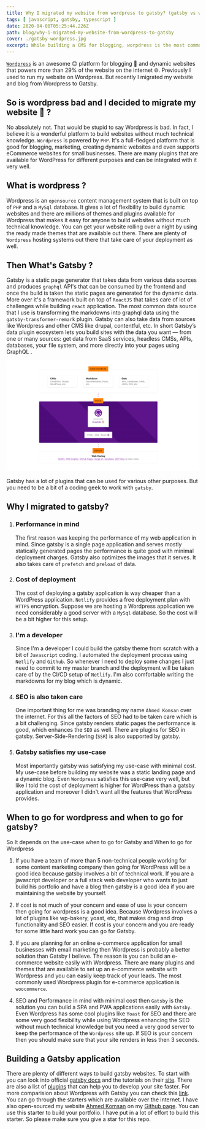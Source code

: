 ```yaml
---
title: Why I migrated my website from wordpress to gatsby? (gatsby vs wordpress)
tags: [ javascript, gatsby, typescript ]
date: 2020-04-08T05:25:44.226Z
path: blog/why-i-migrated-my-website-from-wordpress-to-gatsby
cover: ./gatsby-wordpress.jpg
excerpt: While building a CMS for blogging, worpdress is the most commonly used platform. Gatsby has also topped the list recently. This article talk which one to go for and why I shifted from wordpress to gatsby. Is gatsby better than wordpress is the question I would be answering.  
---
```


[`Wordpress`](https://wordpress.org/) is an awesome 😍 platform for blogging 📖 and dynamic websites that powers more than 29% of the website on the internet 🌐. Previously I used to run my website on Wordpress. But recently I migrated my website and blog from Wordpress to Gatsby.

## So is wordpress bad and I decided to migrate my website 🤔 ? 

No absolutely not. That would be stupid to say Wordpress is bad. In fact, I believe it is a wonderful platform to build websites without much technical knowledge. `Wordpress` is powered by `PHP`. It's a full-fledged platform that is good for blogging, marketing, creating dynamic websites and even supports eCommerce websites for small businesses. There are many plugins that are available for WordPress for different purposes and can be integrated with it very well.

## What is wordpress ?

Wordpress is an `opensource` content management system that is built on top of `PHP` and a `MySql` database. It gives a lot of flexibility to build dynamic websites and there are millions of themes and plugins available for Wordpress that makes it easy for anyone to build websites without much technical knowledge. You can get your website rolling over a night by using the ready made themes that are available out there. There are plenty of `Wordpress` hosting systems out there that take care of your deployment as well.

## Then What's Gatsby ?

Gatsby is a static page generator that takes data from various data sources and produces `graphql` API's that can be consumed by the frontend and once the build is taken the static pages are generated for the dynamic data. More over it's a framework built on top of `ReactJS` that takes care of lot of challenges while building `react` application. The most common data source that I use is transforming the markdowns into graphql data using the `gatsby-transformer-remark` plugin. Gatsby can also take data from sources like Wordpress and other CMS like drupal, contentful, etc. In short Gatsby’s data plugin ecosystem lets you build sites with the data you want — from one or many sources: get data from SaaS services, headless CMSs, APIs, databases, your file system, and more directly into your pages using GraphQL .



![](./gatsby-deploy.png)

Gatsby has a lot of plugins that can be used for various other purposes. But you need to be a bit of a coding geek to work with `gatsby`.

## Why I migrated to gatsby?

1.  ### Performance in mind

    The first reason was keeping the performance of my web application in mind. Since gatsby is a single page application and serves mostly statically generated pages the performance is quite good with minimal deployment charges. Gatsby also optimizes the images that it serves. It also takes care of `prefetch` and `preload` of data.

2. ### Cost of deployment

    The cost of deploying a gatsby application is way cheaper than a WordPress application. `Netlify` provides a free deployment plan with `HTTPS` encryption. Suppose we are hosting a Wordpress application we need considerably a good server with a `MySql` database. So the cost will be a bit higher for this setup.

3. ### I'm a developer

    Since I'm a developer I could build the gatsby theme from scratch with a bit of `Javascript` coding. I automated the deployment process using `Netlify` and `Github`. So whenever I need to deploy some changes I just need to commit to my master branch and the deployment will be taken care of by the CI/CD setup of `Netlify`. I'm also comfortable writing the markdowns for my blog which is dynamic.

4. ### SEO is also taken care

    One important thing for me was branding my name `Ahmed Komsan` over the internet. For this all the factors of SEO had to be taken care which is a bit challenging. Since gatsby renders static pages the performance is good, which enhances the `SEO` as well. There are plugins for SEO in gatsby. Server-Side-Rendering (`SSR`) is also supported by gatsby.

5. ### Gatsby satisfies my use-case

    Most importantly gatsby was satisfying my use-case with minimal cost. My use-case before building my website was a static landing page and a dynamic blog. Even `Wordpress` satisfies this use-case very well, but like I told the cost of deployment is higher for WordPress than a gatsby application and moreover I didn't want all the features that WordPress provides.

## When to go for wordpress and when to go for gatsby?

So It depends on the use-case when to go for Gatsby and When to go for Wordpress

1. If you have a team of more than 5 non-technical people working for some content marketing company then going for WordPress will be a good idea because gatsby involves a bit of technical work. If you are a javascript developer or a full stack web developer who wants to just build his portfolio and have a blog then gatsby is a good idea if you are maintaining the website by yourself.

2. If cost is not much of your concern and ease of use is your concern then going for wordpress is a good idea. Because Wordpress involves a lot of plugins like wp-bakery, yoast, etc, that makes drag and drop functionality and SEO easier. If cost is your concern and you are ready for some little hard work you can go for Gatsby.

3. If you are planning for an online e-commerce application for small businesses with email marketing then Wordpress is probably a better solution than Gatsby I believe. The reason is you can build an e-commerce website easily with Wordpress. There are many plugins and themes that are available to set up an e-commerce website with Wordpress and you can easily keep track of your leads. The most commonly used Wordpress plugin for e-commerce application is `woocommerce`.

4. SEO and Performance in mind with minimal cost then `Gatsby` is the solution you can build a SPA and PWA applications easily with `Gatsby`. Even Wordpress has some cool plugins like `Yoast` for SEO and there are some very good flexibility while using Wordpress enhancing the SEO without much technical knowledge but you need a very good server to keep the performance of the `Wordpress` site up. If SEO is your concern then you should make sure that your site renders in less then 3 seconds.

## Building a Gatsby application

There are plenty of different ways to build gatsby websites. To start with you can look into official [gatsby docs](https://www.gatsbyjs.org/docs/) and the tutorials on their [site](https://www.gatsbyjs.org/tutorial/). There are also a list of [plugins](https://www.gatsbyjs.org/plugins/) that can help you to develop your site faster. For more comparision about Wordpress with Gatsby you can check this [link](https://www.gatsbyjs.org/features/cms/). You can go through the starters which are available over the internet. I have also open-sourced my website [Ahmed Komsan](https://rolwinreevan.com) on my [Github page](https://github.com/rolwin100/rolwinreevan_gatsby_blog). You can use this starter to build your portfolio. I have put in a lot of effort to build this starter. So please make sure you give a star for this repo.













